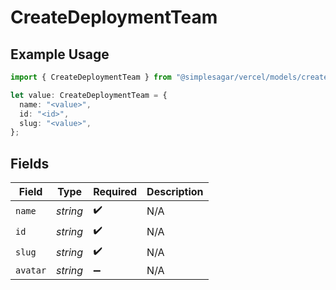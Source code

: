# CreateDeploymentTeam

## Example Usage

```typescript
import { CreateDeploymentTeam } from "@simplesagar/vercel/models/createdeploymentop.js";

let value: CreateDeploymentTeam = {
  name: "<value>",
  id: "<id>",
  slug: "<value>",
};
```

## Fields

| Field              | Type               | Required           | Description        |
| ------------------ | ------------------ | ------------------ | ------------------ |
| `name`             | *string*           | :heavy_check_mark: | N/A                |
| `id`               | *string*           | :heavy_check_mark: | N/A                |
| `slug`             | *string*           | :heavy_check_mark: | N/A                |
| `avatar`           | *string*           | :heavy_minus_sign: | N/A                |